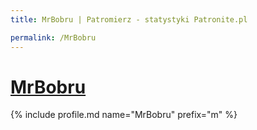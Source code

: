 ```yaml
---
title: MrBobru | Patromierz - statystyki Patronite.pl

permalink: /MrBobru
---
```


# [MrBobru](https://patronite.pl/MrBobru)

{% include profile.md name="MrBobru" prefix="m" %}
